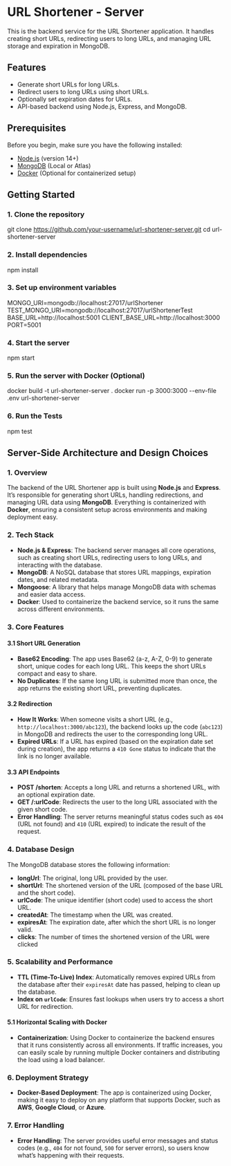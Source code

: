 # URL Shortener - Server

This is the backend service for the URL Shortener application. It handles creating short URLs, redirecting users to long URLs, and managing URL storage and expiration in MongoDB.

## Features

- Generate short URLs for long URLs.
- Redirect users to long URLs using short URLs.
- Optionally set expiration dates for URLs.
- API-based backend using Node.js, Express, and MongoDB.

## Prerequisites

Before you begin, make sure you have the following installed:

- [Node.js](https://nodejs.org/en/) (version 14+)
- [MongoDB](https://www.mongodb.com/) (Local or Atlas)
- [Docker](https://www.docker.com/) (Optional for containerized setup)

## Getting Started

### 1. Clone the repository

git clone https://github.com/your-username/url-shortener-server.git
cd url-shortener-server

### 2. Install dependencies

npm install

### 3. Set up environment variables

MONGO_URI=mongodb://localhost:27017/urlShortener
TEST_MONGO_URI=mongodb://localhost:27017/urlShortenerTest
BASE_URL=http://localhost:5001
CLIENT_BASE_URL=http://localhost:3000
PORT=5001

### 4. Start the server

npm start

### 5. Run the server with Docker (Optional)

docker build -t url-shortener-server .
docker run -p 3000:3000 --env-file .env url-shortener-server

### 6. Run the Tests

npm test

## **Server-Side Architecture and Design Choices**

### 1. **Overview**

The backend of the URL Shortener app is built using **Node.js** and **Express**. It’s responsible for generating short URLs, handling redirections, and managing URL data using **MongoDB**. Everything is containerized with **Docker**, ensuring a consistent setup across environments and making deployment easy.

### 2. **Tech Stack**

- **Node.js & Express**: The backend server manages all core operations, such as creating short URLs, redirecting users to long URLs, and interacting with the database.
- **MongoDB**: A NoSQL database that stores URL mappings, expiration dates, and related metadata.
- **Mongoose**: A library that helps manage MongoDB data with schemas and easier data access.
- **Docker**: Used to containerize the backend service, so it runs the same across different environments.

### 3. **Core Features**

#### 3.1 **Short URL Generation**

- **Base62 Encoding**: The app uses Base62 (a-z, A-Z, 0-9) to generate short, unique codes for each long URL. This keeps the short URLs compact and easy to share.
- **No Duplicates**: If the same long URL is submitted more than once, the app returns the existing short URL, preventing duplicates.

#### 3.2 **Redirection**

- **How It Works**: When someone visits a short URL (e.g., `http://localhost:3000/abc123`), the backend looks up the code (`abc123`) in MongoDB and redirects the user to the corresponding long URL.
- **Expired URLs**: If a URL has expired (based on the expiration date set during creation), the app returns a `410 Gone` status to indicate that the link is no longer available.

#### 3.3 **API Endpoints**

- **POST /shorten**: Accepts a long URL and returns a shortened URL, with an optional expiration date.
- **GET /:urlCode**: Redirects the user to the long URL associated with the given short code.
- **Error Handling**: The server returns meaningful status codes such as `404` (URL not found) and `410` (URL expired) to indicate the result of the request.

### 4. **Database Design**

The MongoDB database stores the following information:

- **longUrl**: The original, long URL provided by the user.
- **shortUrl**: The shortened version of the URL (composed of the base URL and the short code).
- **urlCode**: The unique identifier (short code) used to access the short URL.
- **createdAt**: The timestamp when the URL was created.
- **expiresAt**: The expiration date, after which the short URL is no longer valid.
- **clicks**: The number of times the shortened version of the URL were clicked

### 5. **Scalability and Performance**

- **TTL (Time-To-Live) Index**: Automatically removes expired URLs from the database after their `expiresAt` date has passed, helping to clean up the database.
- **Index on `urlCode`**: Ensures fast lookups when users try to access a short URL for redirection.

#### 5.1 **Horizontal Scaling with Docker**

- **Containerization**: Using Docker to containerize the backend ensures that it runs consistently across all environments. If traffic increases, you can easily scale by running multiple Docker containers and distributing the load using a load balancer.

### 6. **Deployment Strategy**

- **Docker-Based Deployment**: The app is containerized using Docker, making it easy to deploy on any platform that supports Docker, such as **AWS**, **Google Cloud**, or **Azure**.

### 7. **Error Handling**

- **Error Handling**: The server provides useful error messages and status codes (e.g., `404` for not found, `500` for server errors), so users know what’s happening with their requests.
